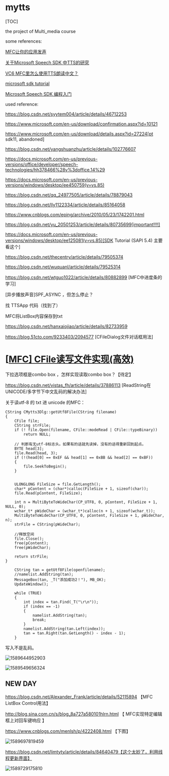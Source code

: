 # mytts



[TOC]





the project of Multi_media course

some references:

 [MFC让你的应用发声](http://www.vephp.com/jiaocheng/9142.html)

[关于Microsoft Speech SDK 中TTS的研究](https://www.cnblogs.com/ChangTan/archive/2011/06/01/2065324.html)

[VC6 MFC里怎么使用TTS朗读中文？]( https://blog.csdn.net/robinson_911/article/details/20388703 )

[microsoft sdk tutorial](https://docs.microsoft.com/en-us/previous-versions/windows/desktop/ee125082%28v%3dvs.85%29)

[Microsoft Speech SDK 编程入门](https://www.cnblogs.com/eping/archive/2010/05/23/1742201.html)





used reference:

https://blog.csdn.net/syytem004/article/details/46712253

 https://www.microsoft.com/en-us/download/confirmation.aspx?id=10121 

https://www.microsoft.com/en-us/download/details.aspx?id=27224[pt sdk11, abandoned]

https://blog.csdn.net/yangshuanzhu/article/details/102776607

https://docs.microsoft.com/en-us/previous-versions/office/developer/speech-technologies/hh378466%28v%3doffice.14%29



https://docs.microsoft.com/en-us/previous-versions/windows/desktop/ee450759(v=vs.85)

https://blog.csdn.net/qq_24977505/article/details/78879043

https://blog.csdn.net/lly1122334/article/details/85164058

https://www.cnblogs.com/eping/archive/2010/05/23/1742201.html

https://blog.csdn.net/yu_20501253/article/details/80735699[important!!!!]

https://docs.microsoft.com/en-us/previous-versions/windows/desktop/ee125081(v=vs.85)[SDK Tutorial (SAPI 5.4) 主要看这个]

 https://blog.csdn.net/thecentry/article/details/79505374 

https://blog.csdn.net/wuquanl/article/details/79525314





 https://blog.csdn.net/wtguo1022/article/details/80882899 [MFC中进度条的学习]

[异步播放声音]SPF_ASYNC ，但怎么停止？

找 TTSApp 代码（找到了）



MFC将ListBox内容保存到txt

https://blog.csdn.net/hanxaiojiao/article/details/82733959





 https://blog.51cto.com/9233403/2094577 [CFileDialog文件对话框用法]

# [[MFC\] CFile读写文件实现(高效)](https://www.cnblogs.com/zwh0214/p/6292036.html)

下拉选项框是combo box ，怎样实现读取combo box？【待定】

 https://blog.csdn.net/vistas_fh/article/details/37886113 [ReadString在UNICODE/多字节下中文乱码的解决办法]



关于读utf-8 的 txt 进 unicode 的MFC：



~~~
CString CMytts3Dlg::getUtf8File(CString filename)
{
	CFile file;
	CString strFile;
	if (! file.Open(filename, CFile::modeRead | CFile::typeBinary))
		return NULL;

	// 判断有无utf-8标志头。如果有的话就先读掉，没有的话得重新回到起点。
	BYTE head[3];
	file.Read(head, 3);
	if (!(head[0] == 0xEF && head[1] == 0xBB && head[2] == 0xBF))
	{
		file.SeekToBegin();
	}


	ULONGLONG FileSize = file.GetLength();
	char* pContent = (char*)calloc(FileSize + 1, sizeof(char));
	file.Read(pContent, FileSize);
	
	int n = MultiByteToWideChar(CP_UTF8, 0, pContent, FileSize + 1, NULL, 0);
	wchar_t* pWideChar = (wchar_t*)calloc(n + 1, sizeof(wchar_t));
	MultiByteToWideChar(CP_UTF8, 0, pContent, FileSize + 1, pWideChar, n);
	strFile = CString(pWideChar);

	//释放空间
	file.Close();
	free(pContent);
	free(pWideChar);

	return strFile;
}
~~~





~~~
	CString tan = getUtf8File(openfilename);
	//namelist.AddString(tan);
	MessageBox(tan, _T("添加成功2！"), MB_OK);
	UpdateWindow();

	while (TRUE)
	{
		int index = tan.Find(_T("\r\n"));
		if (index == -1)
		{
			namelist.AddString(tan);
			break;
		}
		namelist.AddString(tan.Left(index));
		tan = tan.Right(tan.GetLength() - index - 1);
	}
~~~





写入不是乱码。

![1589644952903](C:\Users\fitar\AppData\Roaming\Typora\typora-user-images\1589644952903.png)





![1589549656324](C:\Users\fitar\AppData\Roaming\Typora\typora-user-images\1589549656324.png)









## NEW DAY

 https://blog.csdn.net/Alexander_Frank/article/details/52115894 【MFC ListBox Control用法】

 http://blog.sina.com.cn/s/blog_8a727a580101hlrn.html 【 MFC实现特定编辑框上对回车键响应 】



 https://www.cnblogs.com/menlsh/p/4222408.html 【下图】

![1589697819459](C:\Users\fitar\AppData\Roaming\Typora\typora-user-images\1589697819459.png)





https://blog.csdn.net/limtyty/article/details/84640479【这个太妙了，利用线程更新界面】





![1589729175810](C:\Users\fitar\AppData\Roaming\Typora\typora-user-images\1589729175810.png)